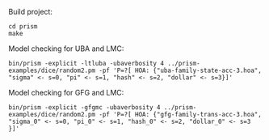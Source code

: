 
Build project:
```console
cd prism
make
```

Model checking for UBA and LMC:

```console
bin/prism -explicit -ltluba -ubaverbosity 4 ../prism-examples/dice/random2.pm -pf 'P=?[ HOA: {"uba-family-state-acc-3.hoa", "sigma" <- s=0, "pi" <- s=1, "hash" <- s=2, "dollar" <- s=3}]'
```

Model checking for GFG and LMC:

```console
bin/prism -explicit -gfgmc -ubaverbosity 4 ../prism-examples/dice/random2.pm -pf 'P=?[ HOA: {"gfg-family-trans-acc-3.hoa", "sigma_0" <- s=0, "pi_0" <- s=1, "hash_0" <- s=2, "dollar_0" <- s=3 }]'
```

